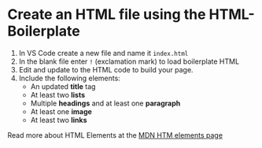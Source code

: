# Create an HTML file using the HTML-Boilerplate

1. In VS Code create a new file and name it `index.html`
2. In the blank file enter `!` (exclamation mark) to load boilerplate HTML
3. Edit and update to the HTML code to build your page.
4. Include the following elements:
   - An updated **title** tag
   - At least two **lists**
   - Multiple **headings** and at least one **paragraph**
   - At least one **image**
   - At least two **links**

Read more about HTML Elements at the [MDN HTM elements page](https://developer.mozilla.org/en-US/docs/Web/HTML/Element)

